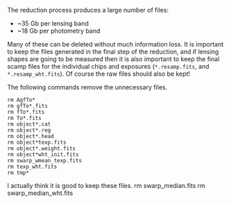 The reduction process produces a large number of files:
* ~35 Gb per lensing band
* ~18 Gb per photometry band

Many of these can be deleted without much information loss. It is important to
keep the files generated in the final step of the reduction, and if lensing
shapes are going to be measured then it is also important to keep the final
scamp files for the individual chips and exposures (`*.resamp.fits`, and
`*.resamp_wht.fits`).
Of course the raw files should also be kept!

The following commands remove the unnecessary files.

```
rm AgfTo*
rm gfTo*.fits
rm fTo*.fits
rm To*.fits
rm object*.cat
rm object*.reg
rm object*.head
rm object*texp.fits
rm object*.weight.fits
rm object*wht_init.fits
rm swarp_wmean_texp.fits
rm texp_wht.fits
rm tmp*
```
I actually think it is good to keep these files.
rm swarp_median.fits
rm swarp_median_wht.fits
